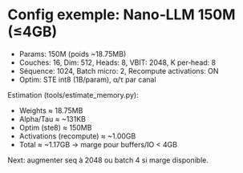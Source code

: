 # Config exemple: Nano‑LLM 150M (≤4GB)

- Params: 150M (poids ~18.75MB)
- Couches: 16, Dim: 512, Heads: 8, VBIT: 2048, K per‑head: 8
- Séquence: 1024, Batch micro: 2, Recompute activations: ON
- Optim: STE int8 (1B/param), α/τ par canal

Estimation (tools/estimate_memory.py):
- Weights ≈ 18.75MB
- Alpha/Tau ≈ ~131KB
- Optim (ste8) ≈ 150MB
- Activations (recompute) ≈ ~1.00GB
- Total ≈ ~1.17GB → marge pour buffers/IO < 4GB

Next: augmenter seq à 2048 ou batch 4 si marge disponible.
